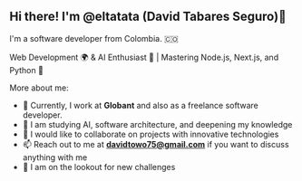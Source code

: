 ## Hi there! I'm @eltatata (David Tabares Seguro)👋

I'm a software developer from Colombia. 🇨🇴

Web Development 🌍 & AI Enthusiast 🤖 | Mastering Node.js, Next.js, and Python 🐍

More about me:

- 🔭 Currently, I work at **Globant** and also as a freelance software developer.
- 🌱 I am studying AI, software architecture, and deepening my knowledge
- 👯 I would like to collaborate on projects with innovative technologies
- 📫 Reach out to me at **davidtowo75@gmail.com** if you want to discuss anything with me
- 👀 I am on the lookout for new challenges
